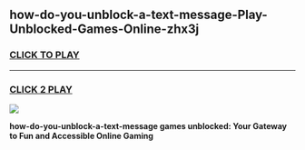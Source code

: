 
## how-do-you-unblock-a-text-message-Play-Unblocked-Games-Online-zhx3j
<h3>
<a href="https://premium76.site?title=how-do-you-unblock-a-text-message&ref=25A">CLICK TO PLAY</a></h3>
<hr>

<h3>
<a href="https://premium76.site?title=how-do-you-unblock-a-text-message&ref=25A">CLICK 2 PLAY</a>
  
</h3>

<a href="https://premium76.site?title=how-do-you-unblock-a-text-message&ref=25A"><img src="https://clearcache.store/games.png"></a>


**how-do-you-unblock-a-text-message games unblocked: Your Gateway to Fun and Accessible Online Gaming**
